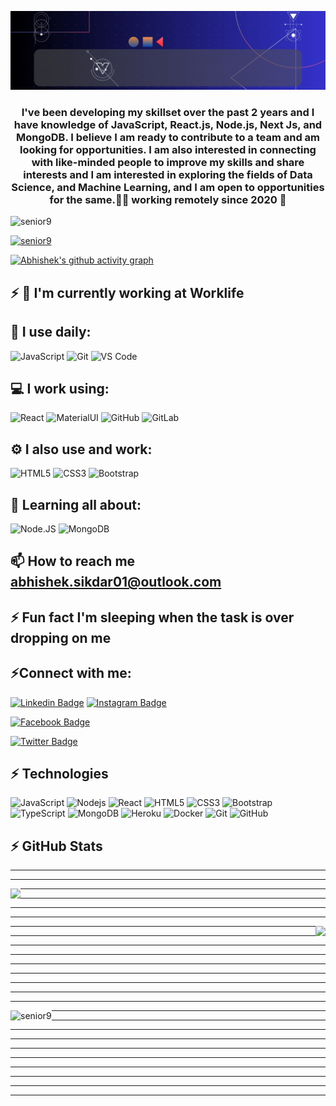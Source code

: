 

<img src="Abhishek.gif" alt=""> </img>
<h3 align="center">I've been developing my skillset over the past 2 years and I have knowledge of JavaScript, React.js, Node.js, Next Js, and MongoDB. I believe I am ready to contribute to a team and am looking for opportunities. I am also interested in connecting with like-minded people to improve my skills and share interests and I am interested in exploring the fields of Data Science, and Machine Learning, and I am open to opportunities for the same.👨‍💻 working remotely since 2020 🚀</h3>

<p align="left"> <img src="https://komarev.com/ghpvc/?username=senior9&label=Profile%20views&color=0e75b6&style=flat" alt="senior9" /> </p>

<p align="left"> <a href="https://github.com/senior9/"><img src="https://github-profile-trophy.vercel.app/?username=senior9&theme=dark_lover" alt="senior9" /></a> </p>
  
  
  [![Abhishek's github activity graph](https://github-readme-activity-graph.cyclic.app/graph?username=senior9&theme=react-dark)](https://github.com/senior9/)

## ⚡ 🏢 I'm currently working at **Worklife**
##  🚀 I use daily:
  ![JavaScript](https://img.shields.io/badge/-JavaScript-black?style=plastic&logo=javascript)
  ![Git](https://img.shields.io/badge/-Git-black?style=plastic&logo=git)
  ![VS Code](https://img.shields.io/badge/-VS%20Code-007ACC?style=plastic&logo=visual-studio-code)
##  💻 I work using:
  ![React](https://img.shields.io/badge/-React-3b2e5a?style=plastic&logo=react)
  ![MaterialUI](https://img.shields.io/badge/-MatrialUI-0081CB?style=plastic&logo=material-UI)
  ![GitHub](https://img.shields.io/badge/-GitHub-181717?style=plastic&logo=github)
  ![GitLab](https://img.shields.io/badge/-GitLab-FCA121?style=plastic&logo=gitlab)
## ⚙️ I also use and work: 
  ![HTML5](https://img.shields.io/badge/-HTML5-E34F26?style=plastic&logo=html5&logoColor=white)
  ![CSS3](https://img.shields.io/badge/-CSS3-1572B6?style=plastic&logo=css3)
  ![Bootstrap](https://img.shields.io/badge/-Bootstrap-563D7C?style=plastic&logo=bootstrap)
## 🌱 Learning all about:
  ![Node.JS](https://img.shields.io/badge/-Node.JS-black?style=plastic&logo=Node.js) 
  ![MongoDB](https://img.shields.io/badge/-MongoDB-black?style=plastic&logo=mongodb)

##  📫 How to reach me **abhishek.sikdar01@outlook.com**

## ⚡ Fun fact **I'm sleeping when the task is over dropping on me**






## ⚡Connect with me:

[![Linkedin Badge](https://img.shields.io/badge/-abhishek--sikdar-blue?style=flat-square&logo=Linkedin&logoColor=white&link=https://www.linkedin.com/in/abhishek--sikdar/)](https://www.linkedin.com/in/abhishek--sikdar/)
[![Instagram Badge](https://img.shields.io/badge/-ovi_sikdar-purple?style=flat-square&logo=instagram&logoColor=white&link=https://instagram.com/ovi_sikdar/)](https://instagram.com/ovi_sikdar/)
  
 [![Facebook Badge](https://img.shields.io/badge/-abhishek.sikdarr-quepal?style=flat-square&logo=facebook&logoColor=white&link=https://www.facebook.com/abhishek.sikdarr/)](https://www.facebook.com/abhishek.sikdarr/)
  
   [![Twitter Badge](https://img.shields.io/badge/-abhishek_senior-red?style=flat-square&logo=twitter&logoColor=white&link=https://twitter.com/abhishek_senior)](https://twitter.com/abhishek_senior)

## ⚡ Technologies

![JavaScript](https://img.shields.io/badge/-JavaScript-black?style=flat-square&logo=javascript)
![Nodejs](https://img.shields.io/badge/-Nodejs-black?style=flat-square&logo=Node.js)
![React](https://img.shields.io/badge/-React-black?style=flat-square&logo=react)
![HTML5](https://img.shields.io/badge/-HTML5-E34F26?style=flat-square&logo=html5&logoColor=white)
![CSS3](https://img.shields.io/badge/-CSS3-1572B6?style=flat-square&logo=css3)
![Bootstrap](https://img.shields.io/badge/-Bootstrap-563D7C?style=flat-square&logo=bootstrap)
![TypeScript](https://img.shields.io/badge/-TypeScript-007ACC?style=flat-square&logo=typescript)
![MongoDB](https://img.shields.io/badge/-MongoDB-black?style=flat-square&logo=mongodb)
![Heroku](https://img.shields.io/badge/-Heroku-430098?style=flat-square&logo=heroku)
![Docker](https://img.shields.io/badge/-Docker-black?style=flat-square&logo=docker)
![Git](https://img.shields.io/badge/-Git-black?style=flat-square&logo=git)
![GitHub](https://img.shields.io/badge/-GitHub-181717?style=flat-square&logo=github)





## ⚡ GitHub Stats
<hr/> <hr/> 

<img align="left" src="https://github-readme-stats.vercel.app/api?username=senior9&show_icons=true&count_private=true&theme=gruvbox" /><hr/> <hr/> <hr/> <hr/> 
<img align="right" src="https://github-readme-stats.vercel.app/api/top-langs/?username=senior9&layout=compact&count_private=true&theme=gruvbox" />

<hr/> <hr/> <hr/> <hr/> <hr/><hr/> <hr/> <hr/> <hr/> 
<img align="left" src="https://github-readme-streak-stats.herokuapp.com/?user=senior9&show_icons=true&count_private=true&theme=gruvbox" alt="senior9" /><hr/> <hr/> <hr/> <hr/> <hr/> <hr/> <hr/> <hr/> <hr/> <hr/> 








